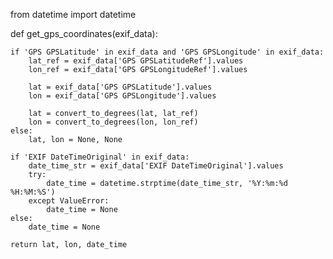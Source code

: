 from datetime import datetime

def get_gps_coordinates(exif_data):

    if 'GPS GPSLatitude' in exif_data and 'GPS GPSLongitude' in exif_data:
        lat_ref = exif_data['GPS GPSLatitudeRef'].values
        lon_ref = exif_data['GPS GPSLongitudeRef'].values

        lat = exif_data['GPS GPSLatitude'].values
        lon = exif_data['GPS GPSLongitude'].values

        lat = convert_to_degrees(lat, lat_ref)
        lon = convert_to_degrees(lon, lon_ref)
    else:
        lat, lon = None, None

    if 'EXIF DateTimeOriginal' in exif_data:
        date_time_str = exif_data['EXIF DateTimeOriginal'].values
        try:
            date_time = datetime.strptime(date_time_str, '%Y:%m:%d %H:%M:%S')
        except ValueError:
            date_time = None
    else:
        date_time = None

    return lat, lon, date_time